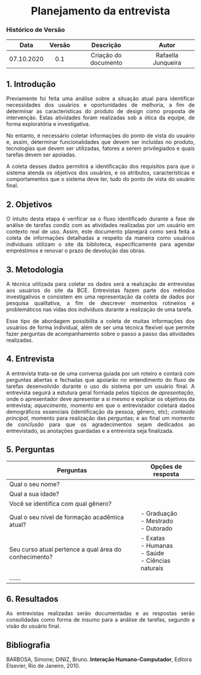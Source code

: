 # <center>Planejamento da entrevista

### Histórico de Versão
| Data       | Versão | Descrição            | Autor              |
|:----------:|:------:|:--------------------:|:------------------:|
| 07.10.2020 | 0.1    | Criação do documento | Rafaella Junqueira |

<div align="justify">

## 1. Introdução
Previamente foi feita uma análise sobre a situação atual para identificar necessidades dos usuários e oportunidades de melhoria, a fim de determinar as características do produto de design como proposta de intervenção. Estas atividades foram realizadas sob a ótica da equipe, de forma exploratória e investigativa. 

No entanto, é necessário coletar informações do ponto de vista do usuário  e, assim, determinar funcionalidades que devem ser incluídas no produto, tecnologias que devem ser utilizadas, fatores a serem privilegiados e quais tarefas devem ser apoiadas.

A coleta desses dados permitirá a identificação dos requisitos para que o sistema atenda os objetivos dos usuários, e os atributos, características e comportamentos que o sistema deve ter, tudo do ponto de vista do usuário final.
  

## 2. Objetivos
O intuito desta etapa é verificar se o fluxo identificado durante a fase de análise de tarefas condiz com as atividades realizadas por um usuário em contexto real de uso. Assim, este documento planejará como será feita a coleta de informações detalhadas a respeito da maneira como usuários individuais utilizam o site da biblioteca, especificamente para agendar empréstimos e renovar o prazo de devolução das obras.

## 3. Metodologia
A técnica utilizada para coletar os dados será a realização de entrevistas aos usuários do site da BCE. Entrevistas fazem parte dos métodos investigativos e consistem em uma representação da coleta de dados por pesquisa qualitativa, a fim de descrever momentos rotineiros e problemáticos nas vidas dos indivíduos durante a realização de uma tarefa. 

Esse tipo de abordagem possibilita a coleta de muitas informações dos usuários de forma individual, além de ser uma técnica flexível que permite fazer perguntas de acompanhamento sobre o passo a passo das atividades realizadas. 

## 4. Entrevista
A entrevista trata-se de uma conversa guiada por um roteiro e contará com perguntas abertas e fechadas que apoiarão no entendimento do fluxo de tarefas desenvolvido durante o uso do sistema por um usuário final. A entrevista seguirá a estutura geral formada pelos tópicos de *apresentação*, onde o apresentador deve apresentar a si mesmo e explicar os objetivos da entrevista; *aquecimento*, momento em que o entrevistador coletará dados demográficos essenciais (identificação da pessoa, gênero, etc); *conteúdo principal*, momento para realização das perguntas; e ao final um momento de *conclusão* para que os agradecimentos sejam dedicados ao entrevistado, as anotações guardadas e a entrevista seja finalizada.

## 5. Perguntas
| <center> Perguntas                                    | <center> Opções de resposta                              |
|:------------------------------------------------------|:---------------------------------------------------------|
| Qual o seu nome?                                      |                                                          |
| Qual a sua idade?                                     |                                                          |
| Você se identifica com qual gênero?                   |                                                          |
| Qual o seu nível de formação acadêmica atual?         | - Graduação <br> - Mestrado<br> - Dutorado               |
| Seu curso atual pertence a qual área do conhecimento? | - Exatas <br>- Humanas<br>- Saúde<br>- Ciências naturais |
| ....... | |

## 6. Resultados
As entrevistas realizadas serão documentadas e as respostas serão consolidadas como forma de insumo para a análise de tarefas, segundo a visão do usuário final.

</div>

## Bibliografia

BARBOSA, Simone; DINIZ, Bruno. **Interação Humano-Computador**, Editora Elsevier, Rio de Janeiro, 2010.
